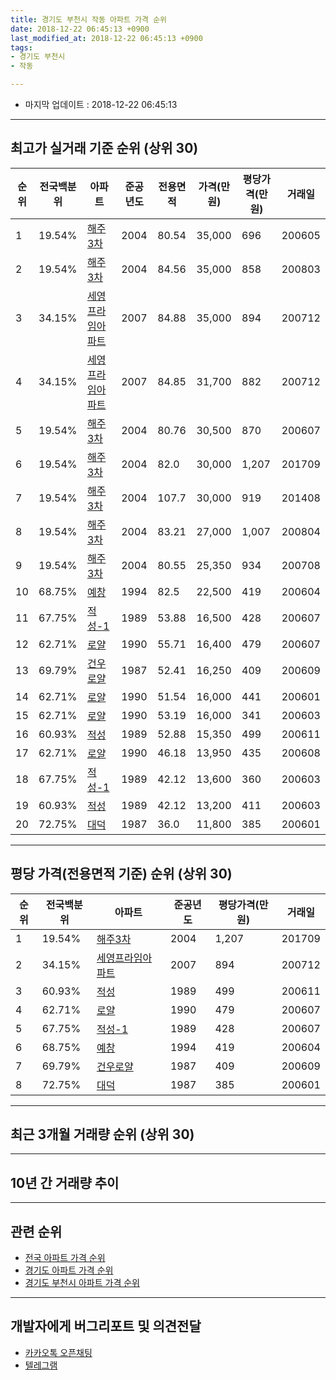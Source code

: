 ```yaml
---
title: 경기도 부천시 작동 아파트 가격 순위
date: 2018-12-22 06:45:13 +0900
last_modified_at: 2018-12-22 06:45:13 +0900
tags:
- 경기도 부천시
- 작동

---
```


* 마지막 업데이트 : 2018-12-22 06:45:13

---

## 최고가 실거래 기준 순위 (상위 30)


|순위|전국백분위|아파트|준공년도|전용면적|가격(만원)|평당가격(만원)|거래일|
|---|---|---|---|---|---|---|---|
|1|19.54%|[해주3차](https://search.naver.com/search.naver?query=%EA%B2%BD%EA%B8%B0%EB%8F%84+%EB%B6%80%EC%B2%9C%EC%8B%9C+%EC%9E%91%EB%8F%99+%ED%95%B4%EC%A3%BC3%EC%B0%A8)|2004|80.54|35,000|696|200605|
|2|19.54%|[해주3차](https://search.naver.com/search.naver?query=%EA%B2%BD%EA%B8%B0%EB%8F%84+%EB%B6%80%EC%B2%9C%EC%8B%9C+%EC%9E%91%EB%8F%99+%ED%95%B4%EC%A3%BC3%EC%B0%A8)|2004|84.56|35,000|858|200803|
|3|34.15%|[세영프라임아파트](https://search.naver.com/search.naver?query=%EA%B2%BD%EA%B8%B0%EB%8F%84+%EB%B6%80%EC%B2%9C%EC%8B%9C+%EC%9E%91%EB%8F%99+%EC%84%B8%EC%98%81%ED%94%84%EB%9D%BC%EC%9E%84%EC%95%84%ED%8C%8C%ED%8A%B8)|2007|84.88|35,000|894|200712|
|4|34.15%|[세영프라임아파트](https://search.naver.com/search.naver?query=%EA%B2%BD%EA%B8%B0%EB%8F%84+%EB%B6%80%EC%B2%9C%EC%8B%9C+%EC%9E%91%EB%8F%99+%EC%84%B8%EC%98%81%ED%94%84%EB%9D%BC%EC%9E%84%EC%95%84%ED%8C%8C%ED%8A%B8)|2007|84.85|31,700|882|200712|
|5|19.54%|[해주3차](https://search.naver.com/search.naver?query=%EA%B2%BD%EA%B8%B0%EB%8F%84+%EB%B6%80%EC%B2%9C%EC%8B%9C+%EC%9E%91%EB%8F%99+%ED%95%B4%EC%A3%BC3%EC%B0%A8)|2004|80.76|30,500|870|200607|
|6|19.54%|[해주3차](https://search.naver.com/search.naver?query=%EA%B2%BD%EA%B8%B0%EB%8F%84+%EB%B6%80%EC%B2%9C%EC%8B%9C+%EC%9E%91%EB%8F%99+%ED%95%B4%EC%A3%BC3%EC%B0%A8)|2004|82.0|30,000|1,207|201709|
|7|19.54%|[해주3차](https://search.naver.com/search.naver?query=%EA%B2%BD%EA%B8%B0%EB%8F%84+%EB%B6%80%EC%B2%9C%EC%8B%9C+%EC%9E%91%EB%8F%99+%ED%95%B4%EC%A3%BC3%EC%B0%A8)|2004|107.7|30,000|919|201408|
|8|19.54%|[해주3차](https://search.naver.com/search.naver?query=%EA%B2%BD%EA%B8%B0%EB%8F%84+%EB%B6%80%EC%B2%9C%EC%8B%9C+%EC%9E%91%EB%8F%99+%ED%95%B4%EC%A3%BC3%EC%B0%A8)|2004|83.21|27,000|1,007|200804|
|9|19.54%|[해주3차](https://search.naver.com/search.naver?query=%EA%B2%BD%EA%B8%B0%EB%8F%84+%EB%B6%80%EC%B2%9C%EC%8B%9C+%EC%9E%91%EB%8F%99+%ED%95%B4%EC%A3%BC3%EC%B0%A8)|2004|80.55|25,350|934|200708|
|10|68.75%|[예창](https://search.naver.com/search.naver?query=%EA%B2%BD%EA%B8%B0%EB%8F%84+%EB%B6%80%EC%B2%9C%EC%8B%9C+%EC%9E%91%EB%8F%99+%EC%98%88%EC%B0%BD)|1994|82.5|22,500|419|200604|
|11|67.75%|[적성-1](https://search.naver.com/search.naver?query=%EA%B2%BD%EA%B8%B0%EB%8F%84+%EB%B6%80%EC%B2%9C%EC%8B%9C+%EC%9E%91%EB%8F%99+%EC%A0%81%EC%84%B1-1)|1989|53.88|16,500|428|200607|
|12|62.71%|[로얄](https://search.naver.com/search.naver?query=%EA%B2%BD%EA%B8%B0%EB%8F%84+%EB%B6%80%EC%B2%9C%EC%8B%9C+%EC%9E%91%EB%8F%99+%EB%A1%9C%EC%96%84)|1990|55.71|16,400|479|200607|
|13|69.79%|[건우로얄](https://search.naver.com/search.naver?query=%EA%B2%BD%EA%B8%B0%EB%8F%84+%EB%B6%80%EC%B2%9C%EC%8B%9C+%EC%9E%91%EB%8F%99+%EA%B1%B4%EC%9A%B0%EB%A1%9C%EC%96%84)|1987|52.41|16,250|409|200609|
|14|62.71%|[로얄](https://search.naver.com/search.naver?query=%EA%B2%BD%EA%B8%B0%EB%8F%84+%EB%B6%80%EC%B2%9C%EC%8B%9C+%EC%9E%91%EB%8F%99+%EB%A1%9C%EC%96%84)|1990|51.54|16,000|441|200601|
|15|62.71%|[로얄](https://search.naver.com/search.naver?query=%EA%B2%BD%EA%B8%B0%EB%8F%84+%EB%B6%80%EC%B2%9C%EC%8B%9C+%EC%9E%91%EB%8F%99+%EB%A1%9C%EC%96%84)|1990|53.19|16,000|341|200603|
|16|60.93%|[적성](https://search.naver.com/search.naver?query=%EA%B2%BD%EA%B8%B0%EB%8F%84+%EB%B6%80%EC%B2%9C%EC%8B%9C+%EC%9E%91%EB%8F%99+%EC%A0%81%EC%84%B1)|1989|52.88|15,350|499|200611|
|17|62.71%|[로얄](https://search.naver.com/search.naver?query=%EA%B2%BD%EA%B8%B0%EB%8F%84+%EB%B6%80%EC%B2%9C%EC%8B%9C+%EC%9E%91%EB%8F%99+%EB%A1%9C%EC%96%84)|1990|46.18|13,950|435|200608|
|18|67.75%|[적성-1](https://search.naver.com/search.naver?query=%EA%B2%BD%EA%B8%B0%EB%8F%84+%EB%B6%80%EC%B2%9C%EC%8B%9C+%EC%9E%91%EB%8F%99+%EC%A0%81%EC%84%B1-1)|1989|42.12|13,600|360|200603|
|19|60.93%|[적성](https://search.naver.com/search.naver?query=%EA%B2%BD%EA%B8%B0%EB%8F%84+%EB%B6%80%EC%B2%9C%EC%8B%9C+%EC%9E%91%EB%8F%99+%EC%A0%81%EC%84%B1)|1989|42.12|13,200|411|200603|
|20|72.75%|[대덕](https://search.naver.com/search.naver?query=%EA%B2%BD%EA%B8%B0%EB%8F%84+%EB%B6%80%EC%B2%9C%EC%8B%9C+%EC%9E%91%EB%8F%99+%EB%8C%80%EB%8D%95)|1987|36.0|11,800|385|200601|


---

## 평당 가격(전용면적 기준) 순위 (상위 30)


|순위|전국백분위|아파트|준공년도|평당가격(만원)|거래일|
|---|---|---|---|---|---|
|1|19.54%|[해주3차](https://search.naver.com/search.naver?query=%EA%B2%BD%EA%B8%B0%EB%8F%84+%EB%B6%80%EC%B2%9C%EC%8B%9C+%EC%9E%91%EB%8F%99+%ED%95%B4%EC%A3%BC3%EC%B0%A8)|2004|1,207|201709|
|2|34.15%|[세영프라임아파트](https://search.naver.com/search.naver?query=%EA%B2%BD%EA%B8%B0%EB%8F%84+%EB%B6%80%EC%B2%9C%EC%8B%9C+%EC%9E%91%EB%8F%99+%EC%84%B8%EC%98%81%ED%94%84%EB%9D%BC%EC%9E%84%EC%95%84%ED%8C%8C%ED%8A%B8)|2007|894|200712|
|3|60.93%|[적성](https://search.naver.com/search.naver?query=%EA%B2%BD%EA%B8%B0%EB%8F%84+%EB%B6%80%EC%B2%9C%EC%8B%9C+%EC%9E%91%EB%8F%99+%EC%A0%81%EC%84%B1)|1989|499|200611|
|4|62.71%|[로얄](https://search.naver.com/search.naver?query=%EA%B2%BD%EA%B8%B0%EB%8F%84+%EB%B6%80%EC%B2%9C%EC%8B%9C+%EC%9E%91%EB%8F%99+%EB%A1%9C%EC%96%84)|1990|479|200607|
|5|67.75%|[적성-1](https://search.naver.com/search.naver?query=%EA%B2%BD%EA%B8%B0%EB%8F%84+%EB%B6%80%EC%B2%9C%EC%8B%9C+%EC%9E%91%EB%8F%99+%EC%A0%81%EC%84%B1-1)|1989|428|200607|
|6|68.75%|[예창](https://search.naver.com/search.naver?query=%EA%B2%BD%EA%B8%B0%EB%8F%84+%EB%B6%80%EC%B2%9C%EC%8B%9C+%EC%9E%91%EB%8F%99+%EC%98%88%EC%B0%BD)|1994|419|200604|
|7|69.79%|[건우로얄](https://search.naver.com/search.naver?query=%EA%B2%BD%EA%B8%B0%EB%8F%84+%EB%B6%80%EC%B2%9C%EC%8B%9C+%EC%9E%91%EB%8F%99+%EA%B1%B4%EC%9A%B0%EB%A1%9C%EC%96%84)|1987|409|200609|
|8|72.75%|[대덕](https://search.naver.com/search.naver?query=%EA%B2%BD%EA%B8%B0%EB%8F%84+%EB%B6%80%EC%B2%9C%EC%8B%9C+%EC%9E%91%EB%8F%99+%EB%8C%80%EB%8D%95)|1987|385|200601|


---

## 최근 3개월 거래량 순위 (상위 30)


<div style="width:100%;">
    <canvas id="deal_count_ranking" height="250"></canvas>
</div>


<script>
new Chart(document.getElementById("deal_count_ranking"), {
    type: 'horizontalBar',
    data: {
        labels: ['로얄', '적성-1', '세영프라임아파트'],
        datasets: [{
            label: '실거래 수',
            data: [2, 1, 1],
            borderColor: "rgba(255, 0, 128, 1)",
            backgroundColor: "rgba(255, 0, 128, 0.5)",
            fill: false,
        }]
    },
    options: {
        responsive: true,
        title: {
            display: true,
            text: '최근 3개월 거래량 순위'
        },
        tooltips: {
            mode: 'index',
            intersect: false,
            callbacks: {
                title: function(tooltipItems, data) {
                    return "실거래 수:";
                },
                label: function(tooltipItem, data) {
                    return data.labels[tooltipItem.index] + ": " + tooltipItem.xLabel;
                }
            }
        },
        hover: {
            mode: 'nearest',
            intersect: true
        },
        scales: {
            xAxes: [{
                display: true,
                scaleLabel: {
                    display: true,
                    labelString: '실거래 수'
                },
                ticks: {
                    suggestedMin: 0,
                }
            }],
            yAxes: [{
                display: true,
                ticks: {
                    autoSkip: false,
                    callback: function(value, index, values) {
                        if (value.length > 15)
                            return value.substr(0, 13) + "...";
                        else
                            return value;
                    }
                },
                scaleLabel: {
                    display: false,
                }
            }]
        }
    }
});

</script>


---

## 10년 간 거래량 추이


<div style="width:100%;">
    <canvas id="deal_progress" height="250"></canvas>
</div>

<script>
new Chart(document.getElementById("deal_progress"), {
    type: 'line',
    data: {
        labels: ['200812','200901','200902','200903','200904','200905','200906','200907','200908','200909','200910','200911','200912','201001','201002','201003','201004','201005','201006','201007','201008','201009','201010','201011','201012','201101','201102','201103','201104','201105','201106','201107','201108','201109','201110','201111','201112','201201','201202','201203','201204','201205','201206','201207','201208','201209','201210','201211','201212','201301','201302','201303','201304','201305','201306','201307','201308','201309','201310','201311','201312','201401','201402','201403','201404','201405','201406','201407','201408','201409','201410','201411','201412','201501','201502','201503','201504','201505','201506','201507','201508','201509','201510','201511','201512','201601','201602','201603','201604','201605','201606','201607','201608','201609','201610','201611','201612','201701','201702','201703','201704','201705','201706','201707','201708','201709','201710','201711','201712','201801','201802','201803','201804','201805','201806','201807','201808','201809','201810','201811','201812'],
        datasets: [{
            label: '실거래 수',
            pointRadius: 1,
            data: [0, 1, 1, 2, 0, 6, 5, 6, 2, 2, 1, 3, 1, 2, 1, 3, 0, 2, 1, 2, 1, 3, 1, 2, 1, 3, 6, 3, 2, 2, 2, 2, 1, 2, 2, 2, 0, 0, 7, 4, 1, 3, 0, 0, 0, 1, 1, 1, 0, 2, 0, 0, 2, 1, 1, 0, 1, 0, 2, 0, 0, 1, 2, 1, 3, 1, 1, 2, 3, 6, 1, 0, 1, 3, 5, 9, 7, 2, 1, 3, 3, 3, 6, 2, 0, 1, 4, 7, 2, 4, 4, 4, 2, 6, 5, 5, 2, 1, 3, 4, 5, 3, 3, 8, 5, 5, 2, 3, 1, 2, 1, 3, 7, 5, 4, 3, 2, 5, 4, 0, 0],
            borderColor: "rgba(255, 201, 14, 1)",
            backgroundColor: "rgba(255, 201, 14, 0.5)",
            fill: true,
        }]
    },
    options: {
        responsive: true,
        title: {
            display: true,
            text: '10년간 거래량 추이'
        },
        tooltips: {
            mode: 'index',
            intersect: false,
        },
        hover: {
            mode: 'nearest',
            intersect: true
        },
        scales: {
            xAxes: [{
                display: true,
                scaleLabel: {
                    display: true,
                    labelString: '년/월'
                }
            }],
            yAxes: [{
                display: true,
                ticks: {
                    suggestedMin: 0,
                },
                scaleLabel: {
                    display: true,
                    labelString: '실거래 수'
                }
            }]
        }
    }
});

</script>


---

## 관련 순위

- [전국 아파트 가격 순위](https://inasie.github.io/apt-ranking/전국)
- [경기도 아파트 가격 순위](https://inasie.github.io/apt-ranking/경기도)
- [경기도 부천시 아파트 가격 순위](https://inasie.github.io/apt-ranking/경기도-부천시)


---

## 개발자에게 버그리포트 및 의견전달

- [카카오톡 오픈채팅](https://open.kakao.com/o/gLJUAP4)
- [텔레그램](https://t.me/inasie)

